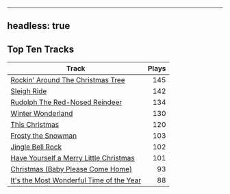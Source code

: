 
---
headless: true
---

## Top Ten Tracks

| Track | Plays |
| --- |  ---: |
|[Rockin' Around The Christmas Tree](/songs/rockin-around-the-christmas-tree)| 145|
|[Sleigh Ride](/songs/sleigh-ride)| 142|
|[Rudolph The Red-Nosed Reindeer](/songs/rudolph-the-red-nosed-reindeer)| 134|
|[Winter Wonderland](/songs/winter-wonderland)| 130|
|[This Christmas](/songs/this-christmas)| 120|
|[Frosty the Snowman](/songs/frosty-the-snowman)| 103|
|[Jingle Bell Rock](/songs/jingle-bell-rock)| 102|
|[Have Yourself a Merry Little Christmas](/songs/have-yourself-a-merry-little-christmas)| 101|
|[Christmas (Baby Please Come Home)](/songs/christmas-baby-please-come-home)| 93|
|[It's the Most Wonderful Time of the Year](/songs/its-the-most-wonderful-time-of-the-year)| 88|

